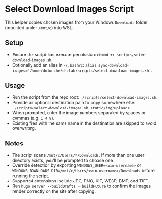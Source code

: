 # Select Download Images Script

This helper copies chosen images from your Windows `Downloads` folder (mounted under `/mnt/c`) into WSL.

## Setup
- Ensure the script has execute permission: `chmod +x scripts/select-download-images.sh`.
- Optionally add an alias in `~/.bashrc`: `alias sync-download-images='/home/dulunche/drclab/scripts/select-download-images.sh'`.

## Usage
- Run the script from the repo root: `./scripts/select-download-images.sh`.
- Provide an optional destination path to copy somewhere else: `./scripts/select-download-images.sh static/img/uploads`.
- When prompted, enter the image numbers separated by spaces or commas (e.g. `1 4 9`).
- Existing files with the same name in the destination are skipped to avoid overwriting.

## Notes
- The script scans `/mnt/c/Users/*/Downloads`. If more than one user directory exists, you'll be prompted to choose one.
- Override detection by exporting `WINDOWS_USER=<win-username>` or `WINDOWS_DOWNLOADS_DIR=/mnt/c/Users/<win-username>/Downloads` before running the script.
- Supported extensions include JPG, PNG, GIF, WEBP, BMP, and TIFF.
- Run `hugo server --buildDrafts --buildFuture` to confirm the images render correctly on the site after copying.
